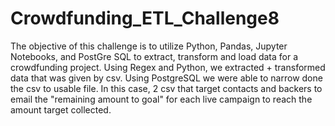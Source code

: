 # Crowdfunding_ETL_Challenge8

The objective of this challenge is to utilize Python, Pandas, Jupyter Notebooks, and PostGre SQL to extract, transform and load data for a crowdfunding project.
Using Regex and Python, we extracted + transformed data that was given by csv.
Using PostgreSQL we were able to narrow done the csv to usable file. In this case, 2 csv that target contacts and backers to email the "remaining amount to goal" for each live campaign to reach the amount target collected.
